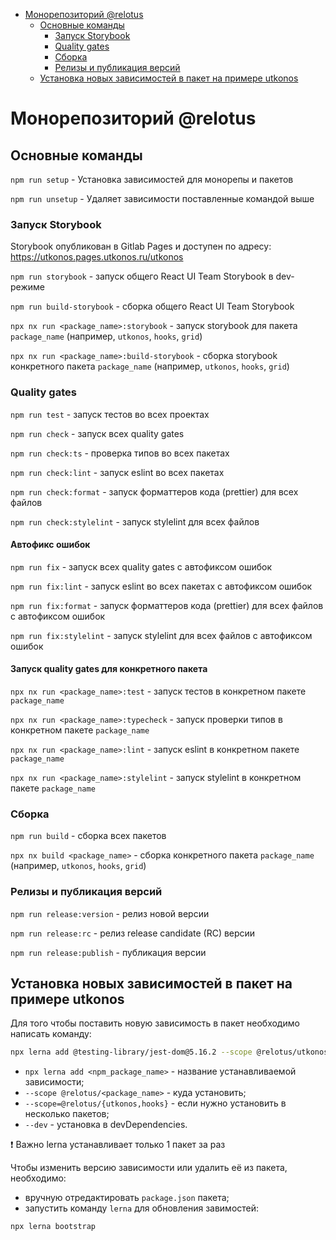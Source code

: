 <!-- START doctoc generated TOC please keep comment here to allow auto update -->
<!-- DON'T EDIT THIS SECTION, INSTEAD RE-RUN doctoc TO UPDATE -->

- [Монорепозиторий @relotus](#%D0%BC%D0%BE%D0%BD%D0%BE%D1%80%D0%B5%D0%BF%D0%BE%D0%B7%D0%B8%D1%82%D0%BE%D1%80%D0%B8%D0%B9-relotus)
  - [Основные команды](#%D0%BE%D1%81%D0%BD%D0%BE%D0%B2%D0%BD%D1%8B%D0%B5-%D0%BA%D0%BE%D0%BC%D0%B0%D0%BD%D0%B4%D1%8B)
    - [Запуск Storybook](#%D0%B7%D0%B0%D0%BF%D1%83%D1%81%D0%BA-storybook)
    - [Quality gates](#quality-gates)
    - [Сборка](#%D1%81%D0%B1%D0%BE%D1%80%D0%BA%D0%B0)
    - [Релизы и публикация версий](#%D1%80%D0%B5%D0%BB%D0%B8%D0%B7%D1%8B-%D0%B8-%D0%BF%D1%83%D0%B1%D0%BB%D0%B8%D0%BA%D0%B0%D1%86%D0%B8%D1%8F-%D0%B2%D0%B5%D1%80%D1%81%D0%B8%D0%B9)
  - [Установка новых зависимостей в пакет на примере utkonos](#%D1%83%D1%81%D1%82%D0%B0%D0%BD%D0%BE%D0%B2%D0%BA%D0%B0-%D0%BD%D0%BE%D0%B2%D1%8B%D1%85-%D0%B7%D0%B0%D0%B2%D0%B8%D1%81%D0%B8%D0%BC%D0%BE%D1%81%D1%82%D0%B5%D0%B9-%D0%B2-%D0%BF%D0%B0%D0%BA%D0%B5%D1%82-%D0%BD%D0%B0-%D0%BF%D1%80%D0%B8%D0%BC%D0%B5%D1%80%D0%B5-utkonos)

<!-- END doctoc generated TOC please keep comment here to allow auto update -->

# Монорепозиторий @relotus

## Основные команды

`npm run setup` - Установка зависимостей для монорепы и пакетов

`npm run unsetup` - Удаляет зависимости поставленные командой выше

### Запуск Storybook

Storybook опубликован в Gitlab Pages и доступен по адресу: https://utkonos.pages.utkonos.ru/utkonos

`npm run storybook` - запуск общего React UI Team Storybook в dev-режиме

`npm run build-storybook` - сборка общего React UI Team Storybook

`npx nx run <package_name>:storybook` - запуск storybook для пакета `package_name` (например, `utkonos`, `hooks`, `grid`)

`npx nx run <package_name>:build-storybook` - сборка storybook конкретного пакета `package_name` (например, `utkonos`, `hooks`, `grid`)

### Quality gates

`npm run test` - запуск тестов во всех проектах

`npm run check` - запуск всех quality gates

`npm run check:ts` - проверка типов во всех пакетах

`npm run check:lint` - запуск eslint во всех пакетах

`npm run check:format` - запуск форматтеров кода (prettier) для всех файлов

`npm run check:stylelint` - запуск stylelint для всех файлов

#### Автофикс ошибок

`npm run fix` - запуск всех quality gates с автофиксом ошибок

`npm run fix:lint` - запуск eslint во всех пакетах с автофиксом ошибок

`npm run fix:format` - запуск форматтеров кода (prettier) для всех файлов с автофиксом ошибок

`npm run fix:stylelint` - запуск stylelint для всех файлов с автофиксом ошибок

#### Запуск quality gates для конкретного пакета

`npx nx run <package_name>:test` - запуск тестов в конкретном пакете `package_name`

`npx nx run <package_name>:typecheck` - запуск проверки типов в конкретном пакете `package_name`

`npx nx run <package_name>:lint` - запуск eslint в конкретном пакете `package_name`

`npx nx run <package_name>:stylelint` - запуск stylelint в конкретном пакете `package_name`

### Сборка

`npm run build` - сборка всех пакетов

`npx nx build <package_name>` - сборка конкретного пакета `package_name` (например, `utkonos`, `hooks`, `grid`)

### Релизы и публикация версий

`npm run release:version` - релиз новой версии

`npm run release:rc` - релиз release candidate (RC) версии

`npm run release:publish` - публикация версии

## Установка новых зависимостей в пакет на примере utkonos

Для того чтобы поставить новую зависимость в пакет необходимо написать команду:

```sh
npx lerna add @testing-library/jest-dom@5.16.2 --scope @relotus/utkonos --dev
```

- `npx lerna add <npm_package_name>` - название устанавливаемой зависимости;
- `--scope @relotus/<package_name>` - куда установить;
- `--scope=@relotus/{utkonos,hooks}` - если нужно установить в несколько пакетов;
- `--dev` - установка в devDependencies.

❗️ Важно lerna устанавливает только 1 пакет за раз

Чтобы изменить версию зависимости или удалить её из пакета, необходимо:

- вручную отредактировать `package.json` пакета;
- запустить команду `lerna` для обновления завимостей:

```sh
npx lerna bootstrap
```
